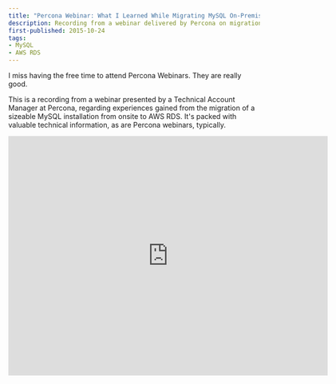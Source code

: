 ```yaml
---
title: "Percona Webinar: What I Learned While Migrating MySQL On-Premises To Amazon RDS"
description: Recording from a webinar delivered by Percona on migration of MySQL from onsite to AWS RDS
first-published: 2015-10-24
tags:
- MySQL
- AWS RDS
---
```


I miss having the free time to attend Percona Webinars. They are really good. 

This is a recording from a webinar presented by a Technical Account Manager at 
Percona, regarding experiences gained from the migration of a sizeable MySQL 
installation from onsite to AWS RDS. It's packed with valuable technical 
information, as are Percona webinars, typically. 

<iframe width="640" height="480" src="https://www.youtube.com/embed/m7KdRoMciyY?rel=0&amp;showinfo=0" frameborder="0" allowfullscreen></iframe>

